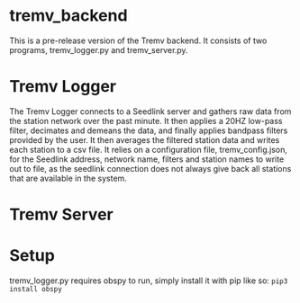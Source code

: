 # tremv_backend
This is a pre-release version of the Tremv backend. It consists of two programs, tremv_logger.py and tremv_server.py.

# Tremv Logger
The Tremv Logger connects to a Seedlink server and gathers raw data from the station network over the past minute.
It then applies a 20HZ low-pass filter, decimates and demeans the data, and finally applies bandpass filters provided
by the user. It then averages the filtered station data and writes each station to a csv file.
It relies on a configuration file, tremv_config.json, for the Seedlink address, network name, filters and station names
to write out to file, as the seedlink connection does not always give back all stations that are available in the system.

# Tremv Server

# Setup 
tremv_logger.py requires obspy to run, simply install it with pip like so: `pip3 install obspy` 

